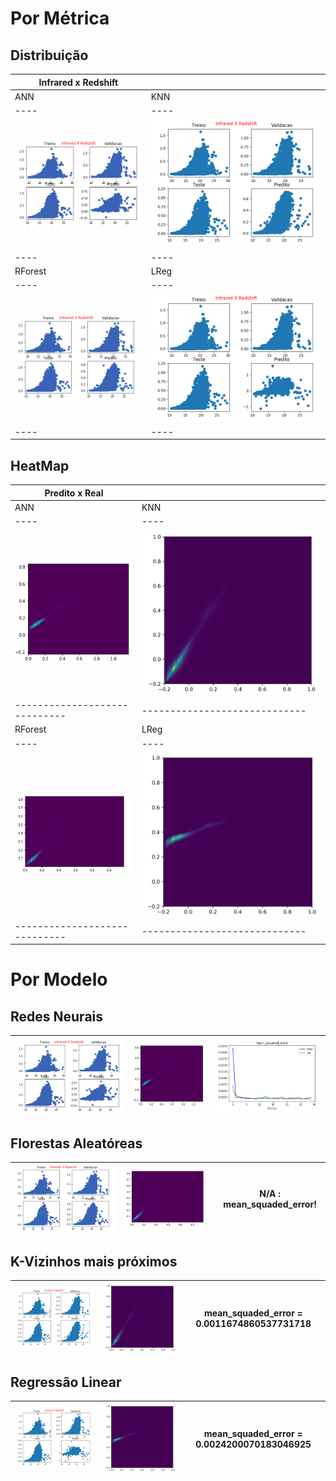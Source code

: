 
# Por Métrica

## Distribuição 

|  Infrared x Redshift  |    |
|----|----|
| ANN| KNN|
|----|----|
|     ![](local/ann/redshift.png)     |     ![](local/knn/redshift.png) |
|----|----|
| RForest | LReg |
|----|----|
|         ![](local/rf/redshift.png)  |      ![](local/lr/redshift.png) |
|----|----|



## HeatMap 

|  Predito x Real  |    |
|----|----|
| ANN| KNN|
|----|----|
| ![](local/ann/hm.png) | ![](local/knn/hm.png) |
|-----------------------------|-----------------------------|
| RForest | LReg |
|----|----|
| ![](local/rf/hm.png)  | ![](local/lr/hm.png)  |
|-----------------------------|-----------------------------|

# Por Modelo

## Redes Neurais

| ![](local/ann/redshift.png) | ![](local/ann/hm.png) | ![](local/ann/mse.png) |
|----|----|----|

## Florestas Aleatóreas

| ![](local/rf/redshift.png) | ![](local/rf/hm.png) |      N/A : mean_squaded_error!       |
|----|----|----|

## K-Vizinhos mais próximos

| ![](local/knn/redshift.png) | ![](local/knn/hm.png) |      mean_squaded_error = 0.0011674860537731718       |
|----|----|----|

## Regressão Linear

| ![](local/lr/redshift.png) | ![](local/lr/hm.png) |      mean_squaded_error = 0.0024200070183046925       |
|----|----|----|
